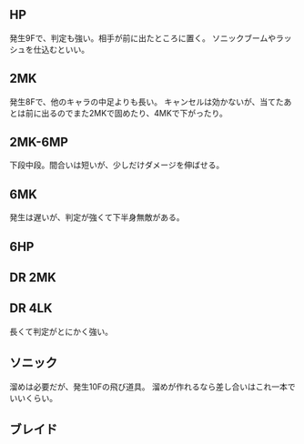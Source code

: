 ## HP

発生9Fで、判定も強い。相手が前に出たところに置く。
ソニックブームやラッシュを仕込むといい。

## 2MK

発生8Fで、他のキャラの中足よりも長い。
キャンセルは効かないが、当てたあとは前に出るのでまた2MKで固めたり、4MKで下がったり。

## 2MK-6MP

下段中段。間合いは短いが、少しだけダメージを伸ばせる。

## 6MK

発生は遅いが、判定が強くて下半身無敵がある。

## 6HP

## DR 2MK

## DR 4LK

長くて判定がとにかく強い。

## ソニック

溜めは必要だが、発生10Fの飛び道具。
溜めが作れるなら差し合いはこれ一本でいいくらい。

## ブレイド
